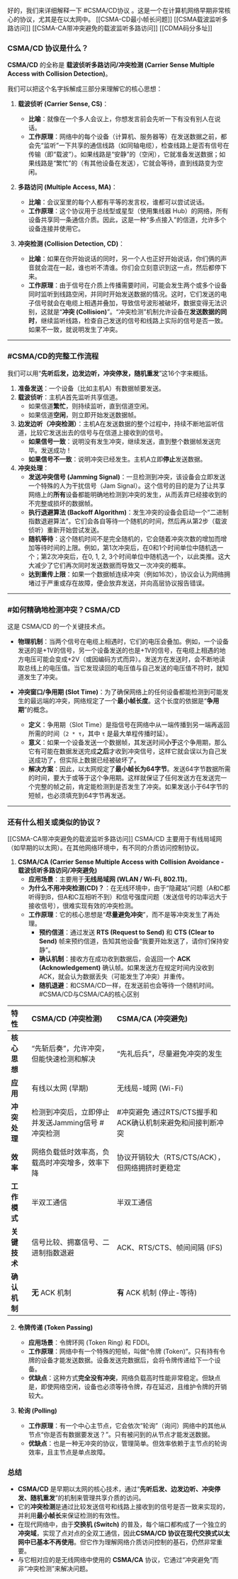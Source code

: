 好的，我们来详细解释一下 #CSMA/CD协议 。这是一个在计算机网络早期非常核心的协议，尤其是在以太网中。
[[CSMA-CD最小帧长问题]] [[CSMA载波监听多路访问]]  [[CSMA-CA带冲突避免的载波监听多路访问]]  [[CDMA码分多址]]  
### CSMA/CD 协议是什么？

**CSMA/CD** 的全称是 **载波侦听多路访问/冲突检测 (Carrier Sense Multiple Access with Collision Detection)**。

我们可以把这个名字拆解成三部分来理解它的核心思想：

1.  **载波侦听 (Carrier Sense, CS)**：
    *   **比喻**：就像在一个多人会议上，你想发言前会先听一下有没有别人在说话。
    *   **工作原理**：网络中的每个设备（计算机、服务器等）在发送数据之前，都会先“监听”一下共享的通信线路（如同轴电缆），检查线路上是否有信号在传输（即“载波”）。如果线路是“安静”的（空闲），它就准备发送数据；如果线路是“繁忙”的（有其他设备在发送），它就会等待，直到线路变为空闲。

2.  **多路访问 (Multiple Access, MA)**：
    *   **比喻**：会议室里的每个人都有平等的发言权，谁都可以尝试说话。
    *   **工作原理**：这个协议用于总线型或星型（使用集线器 Hub）的网络，所有设备共享同一条通信介质。因此，这是一种“多点接入”的信道，允许多个设备连接并使用它。

3.  **冲突检测 (Collision Detection, CD)**：
    *   **比喻**：如果在你开始说话的同时，另一个人也正好开始说话，你们俩的声音就会混在一起，谁也听不清谁。你们会立刻意识到这一点，然后都停下来。
    *   **工作原理**：由于信号在介质上传播需要时间，可能会发生两个或多个设备同时监听到线路空闲，并同时开始发送数据的情况。这时，它们发送的电子信号就会在电缆上相遇并叠加，导致信号波形被破坏，数据变得无法识别，这就是“**冲突 (Collision)**”。“冲突检测”机制允许设备在**发送数据的同时**，继续监听线路，检查自己发送的信号和线路上实际的信号是否一致。如果不一致，就说明发生了冲突。

---

### #CSMA/CD的完整工作流程

我们可以用“**先听后发，边发边听，冲突停发，随机重发**”这16个字来概括。

1.  **准备发送**：一个设备（比如主机A）有数据帧要发送。
2.  **载波侦听**：主机A首先监听共享信道。
    *   如果信道**繁忙**，则持续监听，直到信道空闲。
    *   如果信道**空闲**，则立即开始发送数据帧。
3.  **边发边听（冲突检测）**：主机A在发送数据的整个过程中，持续不断地监听信道，比较它发送出去的信号与在信道上接收到的信号。
    *   **如果信号一致**：说明没有发生冲突，继续发送，直到整个数据帧发送完毕。发送成功！
    *   **如果信号不一致**：说明冲突已经发生。主机A立即**停止**发送数据。
4.  **冲突处理**：
    *   **发送冲突信号 (Jamming Signal)**：一旦检测到冲突，该设备会立即发送一个特殊的人为干扰信号（Jam Signal）。这个信号的目的是为了让共享网络上的**所有**设备都能明确地检测到冲突的发生，从而丢弃已经接收到的不完整或损坏的数据帧。
    *   **执行退避算法 (Backoff Algorithm)**：发生冲突的设备会启动一个“二进制指数退避算法”。它们会各自等待一个随机的时间，然后再从第2步（载波侦听）重新开始尝试发送。
    *   **随机等待**：这个随机时间不是完全随机的，它会随着冲突次数的增加而增加等待时间的上限。例如，第1次冲突后，在0和1个时间单位中随机选一个；第2次冲突后，在0, 1, 2, 3个时间单位中随机选一个，以此类推。这大大减少了它们再次同时发送数据而导致又一次冲突的概率。
    *   **达到重传上限**：如果一个数据帧连续冲突（例如16次），协议会认为网络拥堵过于严重或存在故障，便会放弃发送，并向高层协议报告错误。

---

### #如何精确地检测冲突？CSMA/CD 

这是 CSMA/CD 的一个关键技术点。

*   **物理机制**：当两个信号在电缆上相遇时，它们的电压会叠加。例如，一个设备发送的是+1V的信号，另一个设备发送的也是+1V的信号，在电缆上相遇的地方电压可能会变成+2V（或因编码方式而异）。发送方在发送时，会不断地读取总线上的电压值。当它发现读回的电压值与自己发送的电压值不符时，就知道发生了冲突。

*   **冲突窗口/争用期 (Slot Time)**：为了确保网络上的任何设备都能检测到可能发生的最远端的冲突，网络规定了一个**最小帧长度**。这个长度的依据是“**争用期**”的概念。
    *   **定义**：争用期（Slot Time）是指信号在网络中从一端传播到另一端再返回所需的时间（`2 * τ`，其中 `τ` 是最大单程传播时延）。
    *   **意义**：如果一个设备发送一个数据帧，其发送时间**小于**这个争用期，那么它有可能在数据发送完成**之后**才收到冲突信号，这样它就会误以为自己发送成功了，但实际上数据已经被破坏了。
    *   **解决方案**：因此，以太网规定了**最小帧长为64字节**。发送64字节数据所需的时间，要大于或等于这个争用期。这样就保证了任何发送方在发送完一个完整的帧之前，肯定能检测到是否发生了冲突。如果发送小于64字节的短帧，也必须填充到64字节再发送。

---

### 还有什么相关或类似的协议？
[[CSMA-CA带冲突避免的载波监听多路访问]] 
CSMA/CD 主要用于有线局域网（如早期的以太网）。在其他网络环境中，有不同的介质访问控制协议。

1.  **CSMA/CA (Carrier Sense Multiple Access with Collision Avoidance - 载波侦听多路访问/冲突避免)**
    *   **应用场景**：主要用于**无线局域网 (WLAN / Wi-Fi, 802.11)**。
    *   **为什么不用冲突检测(CD)？**：在无线环境中，由于“隐藏站”问题（A和C都听得到B，但A和C互相听不到）和信号强度问题（发送信号的功率远大于接收信号），很难实现有效的冲突检测。
    *   **工作原理**：它的核心思想是“**尽量避免冲突**”，而不是等冲突发生了再处理。
        *   **预约信道**：通过发送 **RTS (Request to Send)** 和 **CTS (Clear to Send)** 帧来预约信道，告知其他设备“我要开始发送了，请你们保持安静”。
        *   **确认机制**：接收方在成功收到数据后，会返回一个 **ACK (Acknowledgement)** 确认帧。如果发送方在规定时间内没收到ACK，就会认为数据丢失（可能发生了冲突）并重传。
        *   **随机退避**：和CSMA/CD一样，在发送前也会等待一个随机时间。
#CSMA/CD与CSMA/CA的核心区别

| 特性       | CSMA/CD (冲突检测)                | CSMA/CA (冲突避免)                      |
| :------- | :---------------------------- | :---------------------------------- |
| **核心思想** | “先斩后奏”，允许冲突，但能快速检测和解决         | “先礼后兵”，尽量避免冲突的发生                    |
| **应用**   | 有线以太网 (早期)                    | 无线局-域网 (Wi-Fi)                      |
| **冲突处理** | 检测到冲突后，立即停止并发送Jamming信号 #冲突检测 | #冲突避免 通过RTS/CTS握手和ACK确认机制来避免和间接判断冲突 |
| **效率**   | 网络负载低时效率高，负载高时冲突增多，效率下降       | 协议开销较大（RTS/CTS/ACK），但网络拥挤时更稳定       |
| **工作模式** | 半双工通信                         | 半双工通信                               |
| **关键技术** | 信号比较、拥塞信号、二进制指数退避             | ACK、RTS/CTS、帧间间隔 (IFS)              |
| **确认机制** | **无** ACK 机制                  | **有** ACK 机制 (停止-等待)                |

2.  **令牌传递 (Token Passing)**
    *   **应用场景**：令牌环网 (Token Ring) 和 FDDI。
    *   **工作原理**：网络中有一个特殊的短帧，叫做“令牌 (Token)”。只有持有令牌的设备才能发送数据。设备发送完数据后，会将令牌传递给下一个设备。
    *   **优缺点**：这种方式**完全没有冲突**，网络负载高时性能非常稳定。但缺点是，即使网络空闲，设备也必须等待令牌，存在延迟，且维护令牌的开销较大。

3.  **轮询 (Polling)**
    *   **工作原理**：有一个中心主节点，它会依次“轮询”（询问）网络中的其他从节点“你是否有数据要发送？”。只有被问到的从节点才能发送数据。
    *   **优缺点**：也是一种无冲突的协议，管理简单。但效率依赖于主节点的轮询效率，且主节点是单点故障。

### 总结

*   **CSMA/CD** 是早期以太网的核心技术，通过“**先听后发、边发边听、冲突停发、随机重发**”的机制来管理共享介质的访问。
*   它的**冲突检测**是通过比较发送信号和线路上接收到的信号是否一致来实现的，并利用**最小帧长**来保证检测的有效性。
*   在现代网络中，由于**交换机 (Switch)** 的普及，每个端口都构成了一个独立的**冲突域**，实现了点对点的全双工通信，因此**CSMA/CD 协议在现代交换式以太网中已基本不再使用**。但它作为理解网络介质访问控制的基石，仍然非常重要。
*   与它相对应的是无线网络中使用的 **CSMA/CA** 协议，它通过“冲突避免”而非“冲突检测”来解决问题。